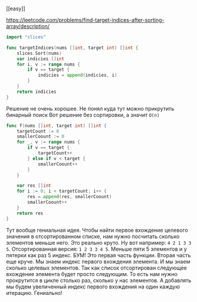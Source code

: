 [[easy]]

https://leetcode.com/problems/find-target-indices-after-sorting-array/description/

```go
import "slices"

func targetIndices(nums []int, target int) []int {
    slices.Sort(nums)
    var indicies []int
    for i, v := range nums {
        if v == target {
            indicies = append(indicies, i)
        }
    }
    return indicies
}
```
Решение не очень хорошее. Не понял куда тут можно прикрутить бинарный поиск
Вот решение без сортировки, а значит `O(n)`
```go
func f(nums []int, target int) []int {
    targetCount := 0
    smallerCoount := 0
    for _, v := range nums {
        if v == target {
            targetCount++
        } else if v < target {
            smallerCoount++
        }
    }

    var res []int
    for i := 0; i < targetCount; i++ {
        res = append(res, smallerCoount)
        smallerCoount++
    }
    return res
}
```
Тут вообще гениальная идея. Чтобы найти первое вхождение целевого значения в отсортированном списке, нам нужно посчитать сколько элементов меньше него. Это реально круто.
Ну вот например: `4 2 1 3 3 5`. Отсортированная версия: `1 2 3 3 4 5`. Меньше пяти 5 элементов и у пятерки как раз 5 индекс. БУМ! Это первая часть функции. 
Вторая часть еще круче. Мы знаем индекс первого вхождения элемента. И мы знаем сколько целевых элементов. Так как список отсортирован следующее вхождение элемента будет просто следующим. То есть нам нужно прокрутится в цикле столько раз, сколько у нас элементов. А добавлять мы будем увеличенный индекс первого вхождения на один каждую итерацию. Гениально! 